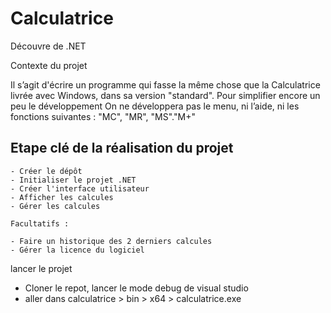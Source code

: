 # Calculatrice
Découvre de .NET 

Contexte du projet

Il s’agit d'écrire un programme qui fasse la même chose que la Calculatrice livrée avec Windows, dans sa version "standard". Pour simplifier encore un peu le développement On ne développera pas le menu, ni l’aide, ni les fonctions suivantes : "MC", "MR", "MS"."M+"

## Etape clé de la réalisation du projet

    - Créer le dépôt
    - Initialiser le projet .NET
    - Créer l'interface utilisateur
    - Afficher les calcules
    - Gérer les calcules
    
    Facultatifs : 
    
    - Faire un historique des 2 derniers calcules
    - Gérer la licence du logiciel

lancer le projet

- Cloner le repot, lancer le mode debug de visual studio 
- aller dans calculatrice > bin > x64 > calculatrice.exe 
